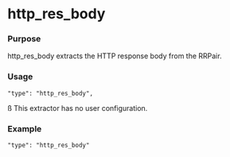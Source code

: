 # http_res_body

### Purpose

http_res_body extracts the HTTP response body from the RRPair.

### Usage

```
"type": "http_res_body",
```
ß
This extractor has no user configuration.

### Example

```
"type": "http_res_body"
```
